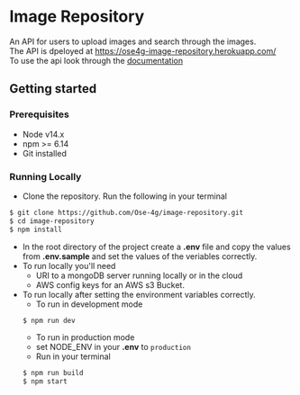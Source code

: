 # Image Repository
An API for users to upload images and search through the images.    
The API is dpeloyed at https://ose4g-image-repository.herokuapp.com/     
To use the api look through the <a href="https://documenter.getpostman.com/view/15666544/UUxtFWU8">documentation</a>

## Getting started
### Prerequisites
- Node v14.x
- npm >= 6.14
- Git installed

### Running Locally
- Clone the repository. Run the following  in your terminal
```bash
$ git clone https://github.com/Ose-4g/image-repository.git
$ cd image-repository
$ npm install
```
- In the root directory of the project create a **.env** file and copy the values from **.env.sample** and set the values of the veriables correctly.
- To run locally you'll need 
  - URI to a mongoDB server running locally or in the cloud
  - AWS config keys for an AWS s3 Bucket.
- To run locally after setting the environment variables correctly.
  - To run in development mode
  ```bash
  $ npm run dev
  ```
  - To run in production mode 
   - set NODE_ENV in your **.env** to ```production```
   - Run in your terminal
   ```bash
  $ npm run build
  $ npm start
  ```
